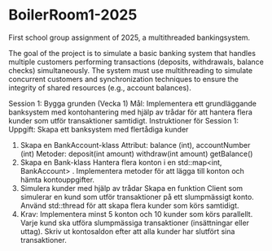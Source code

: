 # BoilerRoom1-2025
First school group assignment of 2025, a multithreaded bankingsystem.

The goal of the project is to simulate a basic banking system that handles multiple customers performing transactions (deposits, withdrawals, balance checks) simultaneously. The system must use multithreading to simulate concurrent customers and synchronization techniques to ensure the integrity of shared resources (e.g., account balances).

Session 1: Bygga grunden (Vecka 1)
Mål:
Implementera ett grundläggande banksystem med kontohantering med hjälp av trådar för att hantera flera kunder som utför transaktioner
samtidigt.
Instruktioner för Session 1:
Uppgift: Skapa ett banksystem med flertådiga kunder
1. Skapa en BankAccount-klass
Attribut: balance (int), accountNumber (int)
Metoder:
deposit(int amount)
withdraw(int amount)
getBalance()
2. Skapa en Bank-klass
Hantera flera konton i en std::map<int, BankAccount> .
Implementera metoder för att lägga till konton och hämta kontouppgifter.
3. Simulera kunder med hjälp av trådar
Skapa en funktion Client som simulerar en kund som utför transaktioner på ett slumpmässigt konto.
Använd std::thread för att skapa flera kunder som körs samtidigt.
4. Krav:
Implementera minst 5 konton och 10 kunder som körs parallellt.
Varje kund ska utföra slumpmässiga transaktioner (insättningar eller uttag).
Skriv ut kontosaldon efter att alla kunder har slutfört sina transaktioner.

